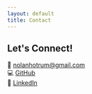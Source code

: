 ```yaml
---
layout: default
title: Contact
---
```


## Let's Connect!  
  
📧 [nolanhotrum@gmail.com](mailto:nolanhotrum@gmail.com)  
💻 [GitHub](https://github.com/nolanhotrum)  
🔗 [LinkedIn](https://linkedin.com/in/nolan-h-21430a230)  
